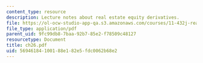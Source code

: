 ```yaml
---
content_type: resource
description: Lecture notes about real estate equity derivatives.
file: https://ol-ocw-studio-app-qa.s3.amazonaws.com/courses/11-432j-real-estate-capital-markets-spring-2007/56946184100188e182e5fdc0062b68e2_ch26.pdf
file_type: application/pdf
parent_uid: 9fc99db8-7baa-92b7-85e2-f78509c48127
resourcetype: Document
title: ch26.pdf
uid: 56946184-1001-88e1-82e5-fdc0062b68e2
---
```

